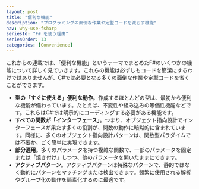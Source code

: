 ```yaml
---
layout: post
title: "便利な機能"
description: "プログラミングの面倒な作業や定型コードを減らす機能"
nav: why-use-fsharp
seriesId: "F# を使う理由"
seriesOrder: 13
categories: [Convenience]
---
```


これからの連載では、「便利な機能」というテーマでまとめたF#のいくつかの機能について詳しく見ていきます。これらの機能は必ずしもコードを簡潔にするわけではありませんが、C#では必要となる多くの面倒な作業や定型コードを省くことができます。

* **型の「すぐに使える」便利な動作**。作成するほとんどの型は、最初から便利な機能が備わっています。たとえば、不変性や組み込みの等価性機能などです。これらはC#では明示的にコーディングする必要がある機能です。
* **すべての関数が「インターフェース」**。つまり、オブジェクト指向設計でインターフェースが果たす多くの役割が、関数の動作に暗黙的に含まれています。同様に、多くのオブジェクト指向設計パターンは、関数型パラダイムでは不要か、ごく簡単に実現できます。
* **部分適用**。多くのパラメータを持つ複雑な関数で、一部のパラメータを固定または「焼き付け」しつつ、他のパラメータを開いたままにできます。
* **アクティブパターン**。アクティブパターンは特殊なパターンで、静的ではなく動的にパターンをマッチングまたは検出できます。頻繁に使用される解析やグループ化の動作を簡素化するのに最適です。
